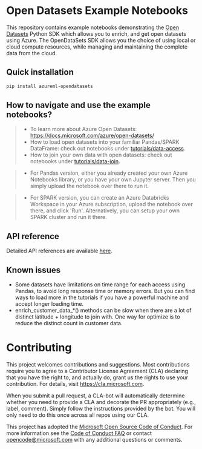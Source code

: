 # Open Datasets Example Notebooks

This repository contains example notebooks demonstrating the [Open Datasets](https://azure.microsoft.com/en-us/services/opendatasets/) Python SDK which allows you to enrich, and get open datasets using Azure.  The OpenDataSets SDK allows you the choice of using local or cloud compute resources, while managing and maintaining the complete data from the cloud.

## Quick installation
```sh
pip install azureml-opendatasets
```

## How to navigate and use the example notebooks?

> * To learn more about Azure Open Datasets: https://docs.microsoft.com/azure/open-datasets/
> * How to load open datasets into your familiar Pandas/SPARK DataFrame: check out notebooks under [tutorials/data-access](./tutorials/data-access/).
> * How to join your own data with open datasets: check out notebooks under [tutorials/data-join](./tutorials/data-join/).


> * For Pandas version, either you already created your own Azure Notebooks library, or you have your own
>   Jupyter server. Then you simply upload the notebook over there to run it.

> * For SPARK version, you can create an Azure Databricks Workspace in your Azure subscription, upload the notebook over there, and click 'Run'. 
Alternatively, you can setup your own SPARK cluster and run it there. 

## API reference

Detailed API references are available [here](https://docs.microsoft.com/en-us/python/api/azureml-opendatasets/?view=azure-ml-py).

## Known issues
* Some datasets have limitations on time range for each access using Pandas, to avoid long response time or memory errors. 
But you can find ways to load more in the tutorials if you have a powerful machine and accept longer loading time.
* enrich_customer_data_*() methods can be slow when there are a lot of distinct latitude + longitude to join with. One way for optimize is to reduce the distinct count in customer data. 


# Contributing

This project welcomes contributions and suggestions.  Most contributions require you to agree to a
Contributor License Agreement (CLA) declaring that you have the right to, and actually do, grant us
the rights to use your contribution. For details, visit https://cla.microsoft.com.

When you submit a pull request, a CLA-bot will automatically determine whether you need to provide
a CLA and decorate the PR appropriately (e.g., label, comment). Simply follow the instructions
provided by the bot. You will only need to do this once across all repos using our CLA.

This project has adopted the [Microsoft Open Source Code of Conduct](https://opensource.microsoft.com/codeofconduct/).
For more information see the [Code of Conduct FAQ](https://opensource.microsoft.com/codeofconduct/faq/) or
contact [opencode@microsoft.com](mailto:opencode@microsoft.com) with any additional questions or comments.
